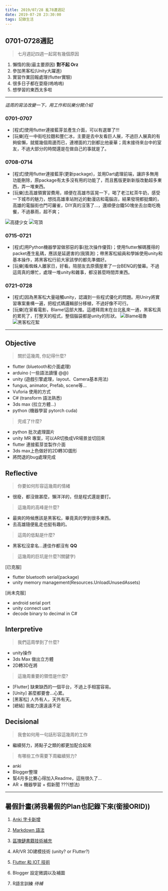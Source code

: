 ```yaml
---
title: 2019/07/28 亂78遭週記
date: 2019-07-28 23:30:00
tags: 記錄生活
---
```

## **0701-0728週記**

> 七月週記四週一起寫有幾個原因
1. 懶惰的我(最主要原因) **對不起 Orz**
2. 參加黑客松(Unity大躍進)
3. 實習作業回報處理(flutter實驗)
4. 很多日子都在耍廢(嗚嗚嗚)
5. 想學習的東西太多啦

---
*這周的寫法改變一下，用工作和玩樂分開介紹*

### 0701-0707
- [程式]使用flutter連接藍芽並產生介面，可以有選單了!!!
- [玩樂]在一中街吃拉麵和豐仁冰，主要是去中友看巨人展，不過巨人展真的有夠偷懶，就擺幾個周邊而已，連裡面的刀劍都比他豪華；周末接待來台中的室友，不過大部分的時間還是在做自己的事就是了。

### 0708-0714
- [程式]使用flutter連接藍芽(更新package)，並用Dart處理前端，讓許多無用功能刪除，原package有太多沒有用的功能了，而且舊版更新新版改動超多東西，弄一堆東西。
- [玩樂]去高雄領實習費用，順便在高雄市區晃一下，喝了老江紅茶牛奶，感受一下城市的魅力，想找高雄車站附近的動漫店和電腦店，結果發現都挺爛的，高雄的電腦街也門可羅雀，DIY真的沒落了...，還順便台鐵50塊坐去台南吃晚餐，不過暴雨，超不爽；

![高捷少女](https://raw.githubusercontent.com/kidneyweakx/img-host/image/image/2019072801.jpg)
![穹頂](https://raw.githubusercontent.com/kidneyweakx/img-host/image/image/2019072802.jpg)

### 0715-0721
- [程式]用Python機器學習做邪惡的事(批次操作優質)；使用flutter解碼獲得的packet產生亂碼，應該是延遲害的(我猜測)；帶黑客松組員和學姊使用unity和基本操作，將黑客松行前大家該學的都先準備好。
- [玩樂]看蜘蛛人離家日，好看。陪朋友去原價屋牽了一台BENQ的螢幕。不過這周真的爆忙，處理一堆unity和雜事，都沒甚麼時間弄東西。

### 0721-0728
- [程式]因為黑客松大量碰觸unity，認識到一些程式優化的問題。用Uniry將實習專案重構一遍，把程式碼邏輯部分移植，不過好像不可行。
- [玩樂]在家看電影，Blame!這部大推。這禮拜周末在台北亂來一通，黑客松真的累死了，打整天的程式，整個腦袋都是unity的形狀。
![Blame祖魯](https://raw.githubusercontent.com/kidneyweakx/img-host/image/image/2019072803.jpg)
![黑客松花絮](https://raw.githubusercontent.com/kidneyweakx/img-host/image/image/MR-hack-01.jpg)
---

## **Objective**

> 關於這幾周, 你記得什麼?

- flutter (bluetooth和介面處理)
- arduino (一些語法讀懂 @@)
- unity (遊戲引擎處理，layout、Camera基本用法)
- fungus, animator, Prefab, scene等... 
- Vuforia 使用的方式
- C# (transform 語法熟悉)
- 3ds max (拉立方體...)
- python (機器學習 pytorch cuda)

> 完成了什麼?

- python 批次處理圖片
- unity MR 專案，可以AR切換成VR場景並切回來
- flutter 連接藍芽並製作介面
- 3ds max上色做好的2D轉3D圖形
- 將閃退的bug處理完成

## **Reflective**

> 你要如何形容這幾周的情緒

* 很廢，都沒做甚麼，懶洋洋的，但是程式還是要打。

> 這幾周的高峰是什麼?

* 最爽的時候應該是黑客松，畢竟真的學到很多東西。
* 去高雄隨便亂走也挺有趣的。

> 這周的低點是什麼?

* 黑客松沒拿名...連佳作都沒有 **QQ**

> 這幾周的巨坑是什麼?(關鍵字)

[已克服]
* flutter bluetooth serial(package)
* unity memory management(Resources.UnloadUnusedAssets)

[尚未克服]
* android serial port
* unity connect uart
* decode binary to decimal in C#


## **Interpretive**

> 我們這周學到了什麼?

- unity操作
- 3ds Max 做出立方體
- 2D轉3D在將

>這幾周重要的領悟是什麼?

* [Flutter] 缺東缺西的一個平台，不過上手相當容易。
* [Unity] 甚麼都要會...心累。
* [黑客松] 人外有人，天外有天。
* [總結] 我能力還遠遠不足

## **Decisional**

> 我會如何用一句話形容這幾周的工作

* 繼續努力，將點子之類的都更加配合起來

> 有哪些工作需要下周繼續努力?

- anki
- Blogger整理
- 幫4月多比賽心得加入Readme，這拖很久了...
- AR + 機器學習 + 假新聞 ???(想法)

---

## **暑假計畫**(將我暑假的Plan也記錄下來(銜接ORID))


1. [Anki 字卡新增](https://zhuanlan.zhihu.com/p/65131722)

2. [Markdown 語法](https://www.jianshu.com/p/0b257de21eb5)

3. [區塊鏈書籍技術補充](https://poweichen.gitbook.io/blockchain-guide-zh/)

4. AR/VR 3D建模技術 (unity? or Flutter?)

5. [Flutter 和 IOT 技術](https://pub.dev/packages/flutter_bluetooth_serial)

6. Blogger 設定微調以及補圖

7. R語言訓練 *待補*  